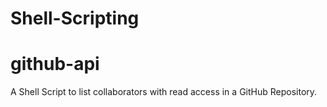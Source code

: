 # Shell-Scripting

# github-api
A Shell Script to list collaborators with read access in a GitHub Repository.
